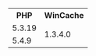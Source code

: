 <table class="table table-bordered" style="width: 50%">
	<tr class="active">
		<th>PHP</th>
		<th>WinCache</th>
	</tr>
	<tr>
		<td class="success">5.3.19</td>
		<td class="success" rowspan="2">1.3.4.0</td>
	</tr>
	<tr>
		<td>5.4.9</td>
	</tr>
</table>